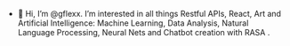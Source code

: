- 👋 Hi, I’m @gflexx. I’m interested in all things Restful APIs, React, Art and Artificial Intelligence: Machine Learning, Data Analysis, Natural Language Processing, Neural Nets and Chatbot creation with RASA .
